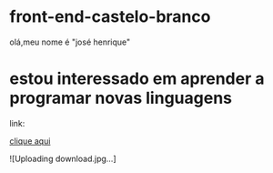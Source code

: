 # front-end-castelo-branco
olá,meu nome é "josé henrique"

# estou interessado em aprender a programar novas linguagens #

link:

[clique aqui](https://www.portaldaindustria.com.br/industria-de-a-z/robotica/)

![Uploading download.jpg…]
